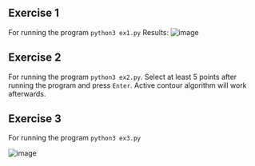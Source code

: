 ## Exercise 1
For running the program `python3 ex1.py`
Results:
![image](https://github.com/ADA-GWU/a4-feature-extraction-ShamilShukurov/assets/81254972/6bbbbc14-2963-4f23-83bf-ede7835545b8)


## Exercise 2
For running the program `python3 ex2.py`. Select at least 5 points after running the program and press `Enter`. Active contour algorithm will work afterwards.


## Exercise 3
For running the program `python3 ex3.py`

![image](https://github.com/ADA-GWU/a4-feature-extraction-ShamilShukurov/assets/81254972/accd39db-1ae2-40bc-a0ec-a39743cf090d)
